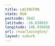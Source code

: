 ```yaml
---
title: LAVINGTON
state: NSW
postcode: 2641
latitude: -36.038655
longitude: 146.930436
url: /nsw/lavington/
layout: suburb
---
```

